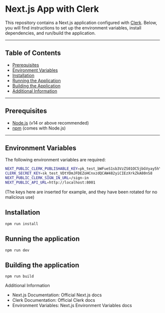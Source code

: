 # Next.js App with Clerk

This repository contains a Next.js application configured with [Clerk](https://clerk.dev). Below, you will find instructions to set up the environment variables, install dependencies, and run/build the application.

---

## Table of Contents

- [Prerequisites](#prerequisites)
- [Environment Variables](#environment-variables)
- [Installation](#installation)
- [Running the Application](#running-the-application)
- [Building the Application](#building-the-application)
- [Additional Information](#additional-information)

---

## Prerequisites

- [Node.js](https://nodejs.org/) (v14 or above recommended)
- [npm](https://www.npmjs.com/) (comes with Node.js)

---

## Environment Variables

The following environment variables are required:

```bash
NEXT_PUBLIC_CLERK_PUBLISHABLE_KEY=pk_test_bWFueS1sb3VzZS01OC5jbGVyay5hY2NvdW50cy5kZXYk
CLERK_SECRET_KEY=sk_test_VDtYDmJFDEZoHCnxzdQCAW482yiCIEzXrkZkA80nS8
NEXT_PUBLIC_CLERK_SIGN_IN_URL=/sign-in
NEXT_PUBLIC_API_URL=http://localhost:8001
```
(The keys here are inserted for example, and they have been rotated for no malicious use)
## Installation 

`npm run install`

## Running the application

`npm run dev`

## Building the application

`npm run build`

Additional Information

 - Next.js Documentation: Official Next.js docs
 - Clerk Documentation: Official Clerk docs
 - Environment Variables: Next.js Environment Variables docs


